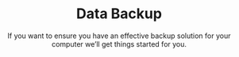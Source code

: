 ---sort_key: 4layout: "sku"id: data-backup-requesttitle: "Data Backup"heading: "Data Backup"subtitle: "If you want to ensure you have an effective backup solution for your computer we’ll get things started for you."category: "Data Transfer"category_description: "Services to transfer data. e.g. cloud migration, storage upgrades."features: - feature: "Data backed up to a destination of your choice:" - feature: "Cloud storage OR" - feature: "An external hard drive OR" - feature: "Network Attached Storage device (NAS)" - feature: "And the good news is you don’t need to hold onto the phone while the back up is in progress. We will start the transfer with you over-the-phone, then call back once it’s complete to finish the service."price: "99"unit: "request"---